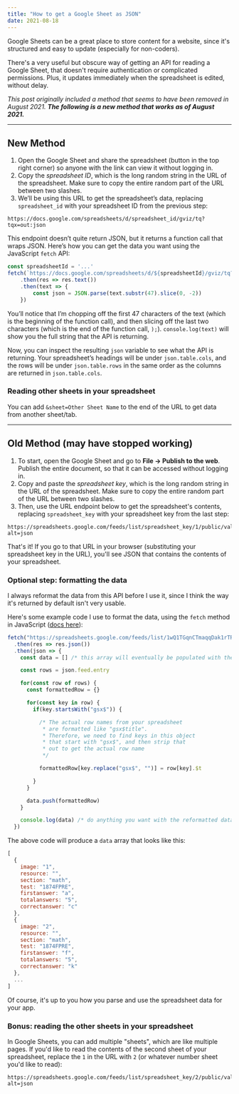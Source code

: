 ```yaml
---
title: "How to get a Google Sheet as JSON"
date: 2021-08-18
---
```

Google Sheets can be a great place to store content for a website, since it's structured and easy to update (especially for non-coders).

There's a very useful but obscure way of getting an API for reading a Google Sheet, that doesn't require authentication or complicated permissions. Plus, it updates immediately when the spreadsheet is edited, without delay.

_This post originally included a method that seems to have been removed in August 2021. **The following is a new method that works as of August 2021.**_

---

## New Method

1. Open the Google Sheet and share the spreadsheet (button in the top right corner) so anyone with the link can view it without logging in.
2. Copy the _spreadsheet ID_, which is the long random string in the URL of the spreadsheet. Make sure to copy the entire random part of the URL between two slashes.
3. We’ll be using this URL to get the spreadsheet’s data, replacing `spreadsheet_id` with your spreadsheet ID from the previous step:

```
https://docs.google.com/spreadsheets/d/spreadsheet_id/gviz/tq?tqx=out:json
```

This endpoint doesn’t quite return JSON, but it returns a function call that wraps JSON. Here’s how you can get the data you want using the JavaScript `fetch` API:

```js
const spreadsheetId = '...'
fetch(`https://docs.google.com/spreadsheets/d/${spreadsheetId}/gviz/tq?tqx=out:json`)
    .then(res => res.text())
    .then(text => {
        const json = JSON.parse(text.substr(47).slice(0, -2))
    })
```

You’ll notice that I’m chopping off the first 47 characters of the text (which is the beginning of the function call), and then slicing off the last two characters (which is the end of the function call, `);`). `console.log(text)` will show you the full string that the API is returning.

Now, you can inspect the resulting `json` variable to see what the API is returning. Your spreadsheet’s headings will be under `json.table.cols`, and the rows will be under `json.table.rows` in the same order as the columns are returned in `json.table.cols`.

### Reading other sheets in your spreadsheet

You can add `&sheet=Other Sheet Name` to the end of the URL to get data from another sheet/tab.

---

## Old Method (may have stopped working)

1. To start, open the Google Sheet and go to **File → Publish to the web**. Publish the entire document, so that it can be accessed without logging in.
2. Copy and paste the *spreadsheet key*, which is the long random string in the URL of the spreadsheet. Make sure to copy the entire random part of the URL between two slashes.
3. Then, use the URL endpoint below to get the spreadsheet's contents, replacing `spreadsheet_key` with your spreadsheet key from the last step:

```
https://spreadsheets.google.com/feeds/list/spreadsheet_key/1/public/values?alt=json
```

That's it! If you go to that URL in your browser (substituting your spreadsheet key in the URL), you'll see JSON that contains the contents of your spreadsheet.

### Optional step: formatting the data

I always reformat the data from this API before I use it, since I think the way it's returned by default isn't very usable.

Here's some example code I use to format the data, using the `fetch` method in JavaScript ([docs here](https://developer.mozilla.org/en-US/docs/Web/API/Fetch_API)):

```jsx
fetch("https://spreadsheets.google.com/feeds/list/1wQ1TGqnCTmaqqDak1rTRxPMSGSGLMilwrecf7TuqDGc/1/public/values?alt=json")
  .then(res => res.json())
  .then(json => {
    const data = [] /* this array will eventually be populated with the contents of the spreadsheet's rows */

    const rows = json.feed.entry

    for(const row of rows) {
      const formattedRow = {}

      for(const key in row) {
        if(key.startsWith("gsx$")) {

          /* The actual row names from your spreadsheet
           * are formatted like "gsx$title".
           * Therefore, we need to find keys in this object
           * that start with "gsx$", and then strip that
           * out to get the actual row name
           */

          formattedRow[key.replace("gsx$", "")] = row[key].$t

        }
      }

      data.push(formattedRow)
    }

    console.log(data) /* do anything you want with the reformatted data here */
  })
```

The above code will produce a `data` array that looks like this:

```js
[
  {
    image: "1",
    resource: "",
    section: "math",
    test: "1874FPRE",
    firstanswer: "a",
    totalanswers: "5",
    correctanswer: "c"
  },
  {
    image: "2",
    resource: "",
    section: "math",
    test: "1874FPRE",
    firstanswer: "f",
    totalanswers: "5",
    correctanswer: "k"
  },
  ...
]
```

Of course, it's up to you how you parse and use the spreadsheet data for your app.

### Bonus: reading the other sheets in your spreadsheet

In Google Sheets, you can add multiple "sheets", which are like multiple pages. If you'd like to read the contents of the second sheet of your spreadsheet, replace the `1` in the URL with `2` (or whatever number sheet you'd like to read):

```
https://spreadsheets.google.com/feeds/list/spreadsheet_key/2/public/values?alt=json
```

